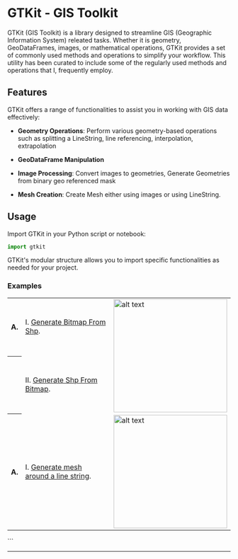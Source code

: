 

# GTKit - GIS Toolkit

GTKit (GIS Toolkit) is a library designed to streamline GIS 
(Geographic Information System) releated tasks. 
Whether it is geometry, GeoDataFrames, images, or mathematical operations,
GTKit provides a set of commonly used methods and operations to simplify your workflow.
This utility has been curated to include some of the regularly used methods and operations that I, frequently employ.

## Features

GTKit offers a range of functionalities to assist you in working with GIS data effectively:

- **Geometry Operations**: Perform various geometry-based operations such as splitting a LineString, line referencing,
interpolation, extrapolation

- **GeoDataFrame Manipulation**
- **Image Processing**: Convert images to geometries, Generate Geometries from binary geo referenced mask
- **Mesh Creation**: Create Mesh either using images or using LineString.

[comment]: <> (## Installation)

[comment]: <> (You can install GTKit using `pip`:)

[comment]: <> (```bash)

[comment]: <> (pip install gtkit)

[comment]: <> (```)

## Usage

Import GTKit in your Python script or notebook:

```python
import gtkit
```

GTKit's modular structure allows you to import specific functionalities as needed for your project.

### Examples

<table>
    <tr>
        <th>A.</th>
        <td>
            I. <a href="tutorials/shpToBitmap.ipynb">Generate Bitmap From Shp</a>.
        </td>
        <td rowspan="2">
            <img src="https://github.com/fuzailpalnak/gtkit/assets/24665570/c6927658-2911-49fd-ab57-e387a6554513" alt="alt text" width="256" height="256">
        </td>
    </tr>
    <tr>
        <th></th>
        <td>
            II. <a href="tutorials/bitmapToShp.ipynb">Generate Shp From Bitmap</a>.
        </td>
    </tr>
    <tr>
        <th>A.</th>
        <td>
            I. <a href="tutorials/shp2Mesh.ipynb">Generate mesh around a line string</a>.
        </td>
        <td rowspan="2">
            <img src="https://github.com/fuzailpalnak/gtkit/assets/24665570/ea348f2b-89a0-41aa-af42-0c21e7ab6c64" alt="alt text" width="256" height="256">
        </td>
    </tr>

</table>
```

[comment]: <> (## Documentation)

[comment]: <> (For detailed information on available methods, classes, and their usage, refer to the [GTKit Documentation]&#40;https://gtkit-docs.example.com&#41;.)

[comment]: <> (## Contributing)

[comment]: <> (We welcome contributions from the GIS community! If you'd like to contribute to GTKit, please refer to our [Contribution Guidelines]&#40;https://gtkit-docs.example.com/contributing&#41; for more information.)

[comment]: <> (## License)

[comment]: <> (GTKit is released under the [MIT License]&#40;https://opensource.org/licenses/MIT&#41;.)

[comment]: <> (## Contact)

[comment]: <> (Have questions or suggestions? Feel free to contact us at `contact@example.com`.)

---

